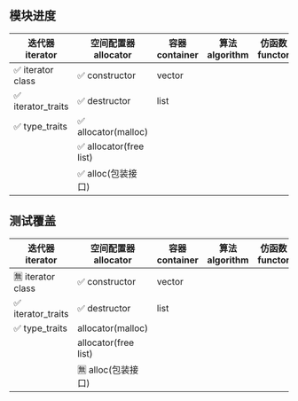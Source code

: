 ## 模块进度

| 迭代器 iterator      | 空间配置器 allocator        | 容器 container | 算法 algorithm | 仿函数 functor | 适配器 adaptor |
|-------------------|------------------------|--------------|--------------|-------------|-------------|
| ✅ iterator class  | ✅ constructor          | vector       |              |             |             |
| ✅ iterator_traits | ✅ destructor           | list         |              |             |             |
| ✅ type_traits     | ✅ allocator(malloc)    |              |              |             |             |
|                   | ✅ allocator(free list) |              |              |             |             |
|                   | ✅ alloc(包装接口)          |              |              |             |             |

## 测试覆盖

| 迭代器 iterator       | 空间配置器 allocator      | 容器 container | 算法 algorithm | 仿函数 functor | 适配器 adaptor |
|--------------------|----------------------|--------------|--------------|-------------|-------------|
| 🈚️ iterator class | ✅ constructor        | vector       |              |             |             |
| ✅ iterator_traits  | ✅ destructor         | list         |              |             |             |
| ✅ type_traits      | allocator(malloc)    |              |              |             |             |
|                    | allocator(free list) |              |              |             |             |
|                    | 🈚️ alloc(包装接口)      |              |              |             |             |
